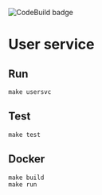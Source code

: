 ![CodeBuild badge](https://codebuild.eu-north-1.amazonaws.com/badges?uuid=eyJlbmNyeXB0ZWREYXRhIjoiNS9FeW5LNFZ5ZmVLaDM3ZkxCd2srVDU5VjhiN3pHeEcrMmlHVFBuMnhkRlhOMUVEMmRWbjVEd01Kam9scEV1QUlzMVZ1cnZKODcxWkhYKy9EdjROUTBRPSIsIml2UGFyYW1ldGVyU3BlYyI6InE4N0hLZERSRnhpUWxWNTkiLCJtYXRlcmlhbFNldFNlcmlhbCI6MX0%3D&branch=main)

# User service

## Run 
```
make usersvc 
````
## Test
```
make test
````
## Docker
```
make build
make run 
```